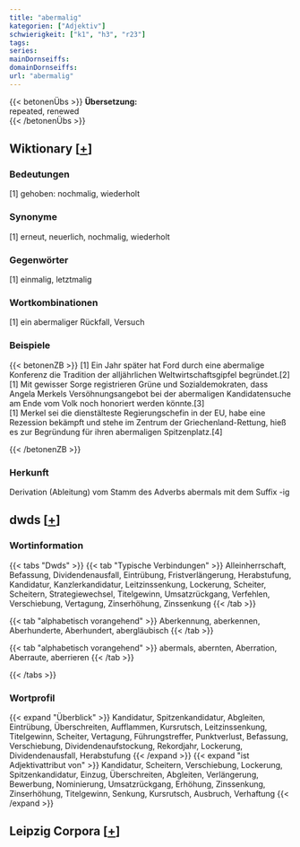 ```yaml
---
title: "abermalig"
kategorien: ["Adjektiv"]
schwierigkeit: ["k1", "h3", "r23"]
tags:
series:
mainDornseiffs:
domainDornseiffs:
url: "abermalig"
---
```


{{< betonenÜbs >}}
**Übersetzung:**  
repeated, renewed  
{{< /betonenÜbs >}}

## Wiktionary [[+](https://de.wiktionary.org/wiki/abermalig)]

### Bedeutungen
[1] gehoben: nochmalig, wiederholt  

### Synonyme
[1] erneut, neuerlich, nochmalig, wiederholt  

### Gegenwörter
[1] einmalig, letztmalig  

### Wortkombinationen
[1] ein abermaliger Rückfall, Versuch  

### Beispiele
{{< betonenZB >}}
[1] Ein Jahr später hat Ford durch eine abermalige Konferenz die Tradition der alljährlichen Weltwirtschaftsgipfel begründet.[2]  
[1] Mit gewisser Sorge registrieren Grüne und Sozialdemokraten, dass Angela Merkels Versöhnungsangebot bei der abermaligen Kandidatensuche am Ende vom Volk noch honoriert werden könnte.[3]  
[1] Merkel sei die dienstälteste Regierungschefin in der EU, habe eine Rezession bekämpft und stehe im Zentrum der Griechenland-Rettung, hieß es zur Begründung für ihren abermaligen Spitzenplatz.[4]  

{{< /betonenZB >}}
### Herkunft
Derivation (Ableitung) vom Stamm des Adverbs abermals mit dem Suffix -ig  



## dwds [[+](https://www.dwds.de/wb/abermalig)]

### Wortinformation
{{< tabs "Dwds" >}}
{{< tab "Typische Verbindungen" >}}
Alleinherrschaft, Befassung, Dividendenausfall, Eintrübung, Fristverlängerung, Herabstufung, Kandidatur, Kanzlerkandidatur, Leitzinssenkung, Lockerung, Scheiter, Scheitern, Strategiewechsel, Titelgewinn, Umsatzrückgang, Verfehlen, Verschiebung, Vertagung, Zinserhöhung, Zinssenkung
{{< /tab >}}

{{< tab "alphabetisch vorangehend" >}}
Aberkennung, aberkennen, Aberhunderte, Aberhundert, abergläubisch
{{< /tab >}}

{{< tab "alphabetisch vorangehend" >}}
abermals, abernten, Aberration, Aberraute, aberrieren
{{< /tab >}}

{{< /tabs >}}

### Wortprofil
{{< expand "Überblick" >}} Kandidatur, Spitzenkandidatur, Abgleiten, Eintrübung, Überschreiten, Aufflammen, Kursrutsch, Leitzinssenkung, Titelgewinn, Scheiter, Vertagung, Führungstreffer, Punktverlust, Befassung, Verschiebung, Dividendenaufstockung, Rekordjahr, Lockerung, Dividendenausfall, Herabstufung {{< /expand >}}
{{< expand "ist Adjektivattribut von" >}} Kandidatur, Scheitern, Verschiebung, Lockerung, Spitzenkandidatur, Einzug, Überschreiten, Abgleiten, Verlängerung, Bewerbung, Nominierung, Umsatzrückgang, Erhöhung, Zinssenkung, Zinserhöhung, Titelgewinn, Senkung, Kursrutsch, Ausbruch, Verhaftung {{< /expand >}}

## Leipzig Corpora [[+](https://corpora.uni-leipzig.de/en/res?word=abermalig&corpusId=deu_newscrawl-public_2018)]

